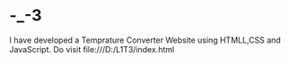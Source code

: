 # -_-3
I have developed a Temprature Converter Website using HTMLL,CSS and JavaScript. Do visit file:///D:/L1T3/index.html
